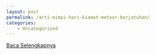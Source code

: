 ```yaml
---
layout: post
permalink: /arti-mimpi-hari-kiamat-meteor-berjatuhan/
categories:
    - Uncategorized
---
```


[Baca Selengkapnya](/06)